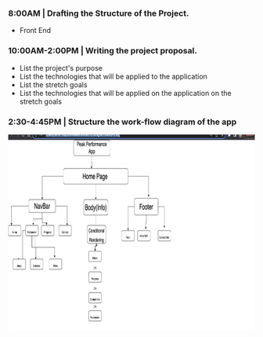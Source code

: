 ### 8:00AM | Drafting the Structure of the Project.

- Front End

### 10:00AM-2:00PM | Writing the project proposal.

- List the project's purpose
- List the technologies that will be applied to the application
- List the stretch goals
- List the technologies that will be applied on the application on the stretch goals

### 2:30-4:45PM | Structure the work-flow diagram of the app

 <img src ="/flowChart.png" width="100%" height="400">
